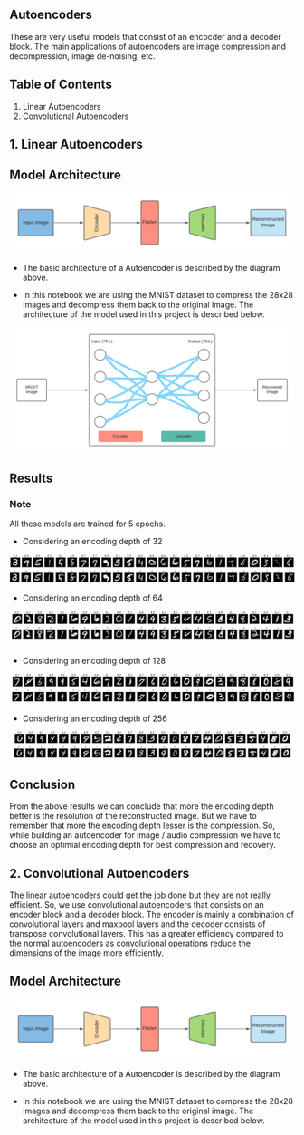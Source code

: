 ## Autoencoders
These are very useful models that consist of an encocder and a decoder block. The main applications of autoencoders are image compression and decompression, image de-noising, etc.

## Table of Contents

1. Linear Autoencoders
2. Convolutional Autoencoders

## 1. Linear Autoencoders

## Model Architecture

![Screenshot](imgs/architecture.png)<br>

* The basic architecture of a Autoencoder is described by the diagram above. 

* In this notebook we are using the MNIST dataset to compress the 28x28 images and decompress them back to the original image. The architecture of the model used in this project is described below. 

![Screenshot](imgs/Inkedmex_LI.jpg)<br>

## Results

### Note
All these models are trained for 5 epochs. 

* Considering an encoding depth of 32

![Screenshot](imgs/d_32_f.png)<br>

* Considering an encoding depth of 64

![Screenshot](imgs/d_64.png)<br>

* Considering an encoding depth of 128

![Screenshot](imgs/d_128_f.png)<br>

* Considering an encoding depth of 256

![Screenshot](imgs/d_256.png)<br>

## Conclusion

From the above results we can conclude that more the encoding depth better is the resolution of the reconstructed image. But we have to remember that more the encoding depth lesser is the compression. So, while building an autoencoder for image / audio compression we have to choose an optimial encoding depth for best compression and recovery. 

## 2. Convolutional Autoencoders

The linear autoencoders could get the job done but they are not really efficient. So, we use convolutional autoencoders that consists on an encoder block and a decoder block. The encoder is mainly a combination of convolutional layers and maxpool layers and the decoder consists of transpose convolutional layers. This has a greater efficiency compared to the normal autoencoders as convolutional operations reduce the dimensions of the image more efficiently. 

## Model Architecture

![Screenshot](imgs/architecture.png)<br>

* The basic architecture of a Autoencoder is described by the diagram above. 

* In this notebook we are using the MNIST dataset to compress the 28x28 images and decompress them back to the original image. The architecture of the model used in this project is described below. 
